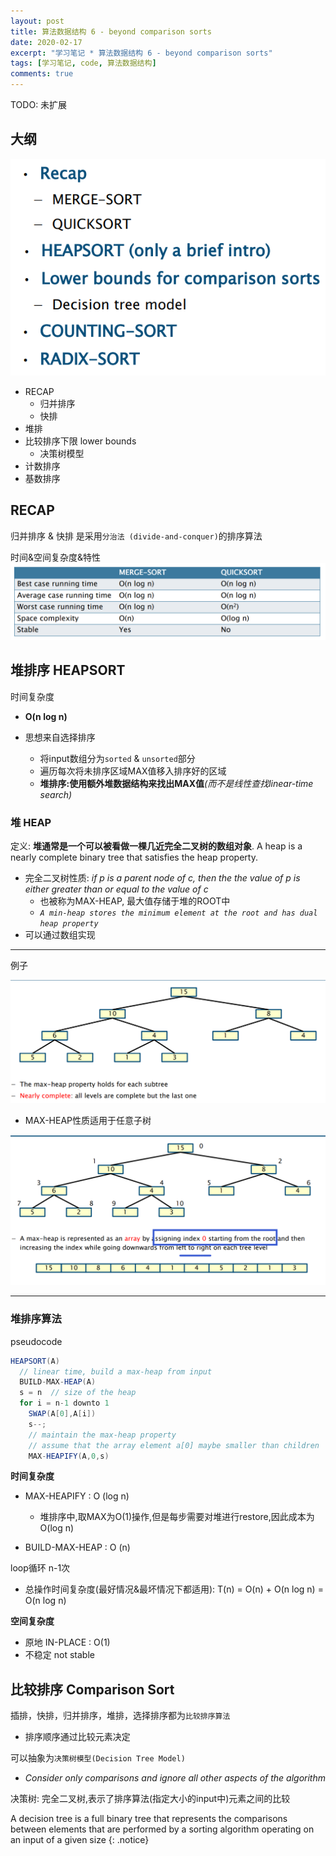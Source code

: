 ```yaml
---
layout: post
title: 算法数据结构 6 - beyond comparison sorts
date: 2020-02-17
excerpt: "学习笔记 * 算法数据结构 6 - beyond comparison sorts"
tags: [学习笔记, code, 算法数据结构]
comments: true
---
```


TODO: 未扩展

## 大纲

![](/static/2020-02-17-20-28-04.png)
- RECAP
  - 归并排序
  - 快排
- 堆排
- 比较排序下限 lower bounds
  - 决策树模型
- 计数排序
- 基数排序

## RECAP

归并排序 & 快排 是采用``分治法 (divide-and-conquer)``的排序算法

时间&空间复杂度&特性
![](/static/2020-02-17-20-47-41.png)

## 堆排序 HEAPSORT

时间复杂度
- **O(n log n)**

- 思想来自选择排序
  - 将input数组分为``sorted`` & ``unsorted``部分
  - 遍历每次将未排序区域MAX值移入排序好的区域
  - **堆排序:使用额外堆数据结构来找出MAX值**_(而不是线性查找linear-time search)_

### 堆 HEAP

定义: **堆通常是一个可以被看做一棵几近完全二叉树的数组对象**. A heap is a nearly complete binary tree that satisfies the heap property.
- 完全二叉树性质: _if p is a parent node of c, then the the value of p is either greater than or
equal to the value of c_
  - 也被称为MAX-HEAP, 最大值存储于堆的ROOT中
  - _``A min-heap stores the minimum element at the root and has dual heap property``_
- 可以通过数组实现

---
例子

![](/static/2020-02-17-21-06-00.png)
- MAX-HEAP性质适用于任意子树

![](/static/2020-02-17-21-11-14.png)

---

### 堆排序算法

pseudocode

```java
HEAPSORT(A)
  // linear time, build a max-heap from input
  BUILD-MAX-HEAP(A)
  s = n  // size of the heap
  for i = n-1 downto 1
    SWAP(A[0],A[i])
    s--;
    // maintain the max-heap property
    // assume that the array element a[0] maybe smaller than children
    MAX-HEAPIFY(A,0,s)
```

**时间复杂度**
- MAX-HEAPIFY : O (log n)
  - 堆排序中,取MAX为O(1)操作,但是每步需要对堆进行restore,因此成本为 O(log n)

- BUILD-MAX-HEAP : O (n)

loop循环 n-1次
-  总操作时间复杂度(最好情况&最坏情况下都适用): T(n) = O(n) + O(n log n) = O(n log n)

**空间复杂度**
- 原地 IN-PLACE : O(1)
- 不稳定 not stable

## 比较排序 Comparison Sort

插排，快排，归并排序，堆排，选择排序都为``比较排序算法``
- 排序顺序通过比较元素决定

可以抽象为``决策树模型(Decision Tree Model)``
- _Consider only comparisons and ignore all other aspects of the algorithm_

 决策树: 完全二叉树,表示了排序算法(指定大小的input中)元素之间的比较

 A decision tree is a full binary tree that represents the comparisons between elements
 that are performed by a sorting algorithm operating on an input of a given size
 {: .notice}